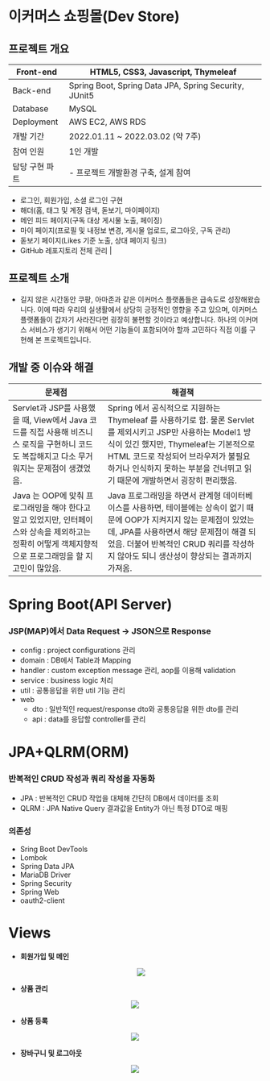 # 이커머스 쇼핑몰(Dev Store)

## 프로젝트 개요

| Front-end | HTML5, CSS3, Javascript, Thymeleaf |
| --- | --- |
| Back-end | Spring Boot, Spring Data JPA, Spring Security, JUnit5 |
| Database | MySQL |
| Deployment | AWS EC2, AWS RDS |
| 개발 기간 | 2022.01.11 ~ 2022.03.02 (약 7주) |
| 참여 인원 | 1인 개발 |
| 담당 구현 파트 | - 프로젝트 개발환경 구축, 설계 참여
- 로그인, 회원가입, 소셜 로그인 구현
- 해더(홈, 태그 및 계정 검색, 돋보기, 마이페이지)
- 메인 피드 페이지(구독 대상 게시물 노출, 페이징)
- 마이 페이지(프로필 및 내정보 변경, 게시물 업로드, 로그아웃, 구독 관리)
- 돋보기 페이지(Likes 기준 노출, 상대 페이지 링크)
- GitHub 레포지토리 전체 관리 |

## 프로젝트 소개

- 길지 않은 시간동안 쿠팡, 아마존과 같은 이커머스 플랫폼들은 급속도로 성장해왔습니다. 이에 따라 우리의 실생활에서 상당히 긍정적인 영향을 주고 있으며, 이커머스 플랫폼들이 갑자기 사라진다면 굉장히 불편할 것이라고 예상합니다. 하나의 이커머스 서비스가 생기기 위해서 어떤 기능들이 포함되어야 할까 고민하다 직접 이를 구현해 본 프로젝트입니다.

## 개발 중 이슈와 해결

| 문제점 | 해결책 |
| --- | --- |
| Servlet과 JSP를 사용했을 때, View에서 Java 코드를 직접 사용해 비즈니스 로직을 구현하니 코드도 복잡해지고 다소 무거워지는 문제점이 생겼었음. | Spring 에서 공식적으로 지원하는 Thymeleaf 를 사용하기로 함. 물론 Servlet를 제외시키고 JSP만 사용하는 Model1 방식이 있긴 했지만, Thymeleaf는 기본적으로 HTML 코드로 작성되어 브라우저가 불필요하거나 인식하지 못하는 부분을 건너뛰고 읽기 때문에 개발하면서 굉장히 편리했음. |
| Java 는 OOP에 맞춰 프로그래밍을 해야 한다고 알고 있었지만, 인터페이스와 상속을 제외하고는 정확히 어떻게 객체지향적으로 프로그래밍을 할 지 고민이 많았음. | Java 프로그래밍을 하면서 관계형 데이터베이스를 사용하면, 테이블에는 상속이 없기 때문에 OOP가 지켜지지 않는 문제점이 있었는데, JPA를 사용하면서 해당 문제점이 해결 되었음. 더불어 반복적인 CRUD 쿼리를 작성하지 않아도 되니 생산성이 향상되는 결과까지 가져옴. |

# Spring Boot(API Server)

### JSP(MAP)에서 Data Request → JSON으로 Response

> 
> 
- config : project configurations 관리
- domain : DB에서 Table과 Mapping
- handler : custom exception message 관리, aop를 이용해 validation
- service : business logic 처리
- util : 공통응답을 위한 util 기능 관리
- web
    - dto : 일반적인 request/response dto와 공통응답을 위한 dto를 관리
    - api : data를 응답할 controller를 관리

# JPA+QLRM(ORM)

### 반복적인 CRUD 작성과 쿼리 작성을 자동화

> 
> 
- JPA : 반복적인 CRUD 작업을 대체해 간단히 DB에서 데이터를 조회
- QLRM : JPA Native Query 결과값을 Entity가 아닌 특정 DTO로 매핑

### 의존성

- Sring Boot DevTools
- Lombok
- Spring Data JPA
- MariaDB Driver
- Spring Security
- Spring Web
- oauth2-client

# Views

- **회원가입 및 메인**

  <p align="center"><img src="https://github.com/DEVZZAME/zzameshop/blob/master/01.gif?raw=true"/></p>





- **상품 관리** 

<p align="center"><img src="https://github.com/DEVZZAME/zzameshop/blob/master/02.gif?raw=true"/></p>





- **상품 등록**

<p align="center"><img src="https://github.com/DEVZZAME/zzameshop/blob/master/03.gif?raw=true"/></p>





- **장바구니 및 로그아웃**

<p align="center"><img src="https://github.com/DEVZZAME/zzameshop/blob/master/04.gif?raw=true"/></p>
